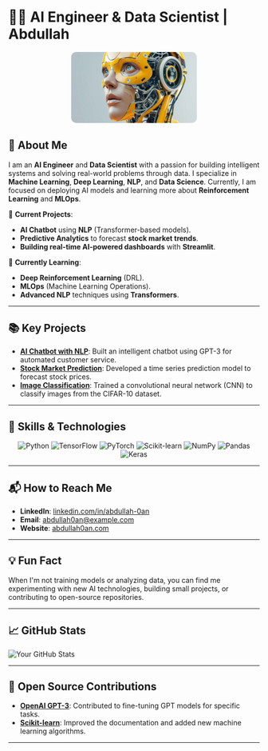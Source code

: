 # 👨‍💻 AI Engineer & Data Scientist | Abdullah

<!-- Banner Image -->
<p align="center">
  <img src="https://raw.githubusercontent.com/abdullah-0an/abdullah-0an/main/image%20(34).png" alt="Banner Image" width="50%" style="border-radius: 10px;"/>
</p>

## 🚀 About Me
I am an **AI Engineer** and **Data Scientist** with a passion for building intelligent systems and solving real-world problems through data. I specialize in **Machine Learning**, **Deep Learning**, **NLP**, and **Data Science**. Currently, I am focused on deploying AI models and learning more about **Reinforcement Learning** and **MLOps**.

🔭 **Current Projects**:
- **AI Chatbot** using **NLP** (Transformer-based models).
- **Predictive Analytics** to forecast **stock market trends**.
- **Building real-time AI-powered dashboards** with **Streamlit**.

🌱 **Currently Learning**:
- **Deep Reinforcement Learning** (DRL).
- **MLOps** (Machine Learning Operations).
- **Advanced NLP** techniques using **Transformers**.

---

## 📚 Key Projects

- **[AI Chatbot with NLP](https://github.com/abdullah-0an/chatbot-project)**: Built an intelligent chatbot using GPT-3 for automated customer service.
- **[Stock Market Prediction](https://github.com/abdullah-0an/stock-prediction)**: Developed a time series prediction model to forecast stock prices.
- **[Image Classification](https://github.com/abdullah-0an/image-classification)**: Trained a convolutional neural network (CNN) to classify images from the CIFAR-10 dataset.

---

## 🔧 Skills & Technologies

<p align="center">
  <img src="https://img.shields.io/badge/Python-3776AB?style=flat&logo=python&logoColor=white" alt="Python" />
  <img src="https://img.shields.io/badge/TensorFlow-FF6F00?style=flat&logo=tensorflow&logoColor=white" alt="TensorFlow" />
  <img src="https://img.shields.io/badge/PyTorch-EE4C2C?style=flat&logo=pytorch&logoColor=white" alt="PyTorch" />
  <img src="https://img.shields.io/badge/Scikit--learn-F7931E?style=flat&logo=scikit-learn&logoColor=white" alt="Scikit-learn" />
  <img src="https://img.shields.io/badge/NumPy-013243?style=flat&logo=numpy&logoColor=white" alt="NumPy" />
  <img src="https://img.shields.io/badge/Pandas-150458?style=flat&logo=pandas&logoColor=white" alt="Pandas" />
  <img src="https://img.shields.io/badge/Keras-FF4F00?style=flat&logo=keras&logoColor=white" alt="Keras" />
</p>

---

## 📬 How to Reach Me

- **LinkedIn**: [linkedin.com/in/abdullah-0an](https://www.linkedin.com/in/abdullah-0an)
- **Email**: [abdullah0an@example.com](mailto:abdullah0an@example.com)
- **Website**: [abdullah0an.com](https://www.abdullah0an.com)

---

## 💡 Fun Fact
When I'm not training models or analyzing data, you can find me experimenting with new AI technologies, building small projects, or contributing to open-source repositories.

---

## 📈 GitHub Stats

![Your GitHub Stats](https://github-readme-stats.vercel.app/api?username=abdullah-0an&show_icons=true&hide_title=true&count_private=true&hide_border=true)

---

## 🚀 Open Source Contributions

- **[OpenAI GPT-3](https://github.com/abdullah-0an/gpt3-contribution)**: Contributed to fine-tuning GPT models for specific tasks.
- **[Scikit-learn](https://github.com/abdullah-0an/scikit-learn-contribution)**: Improved the documentation and added new machine learning algorithms.

---
